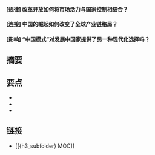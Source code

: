 #### [规律] 改革开放如何将市场活力与国家控制相结合？


#### [连接] 中国的崛起如何改变了全球产业链格局？


#### [影响] “中国模式”对发展中国家提供了另一种现代化选择吗？


## 摘要


## 要点

- 
- 
- 

## 链接

- [[{h3_subfolder} MOC]]
